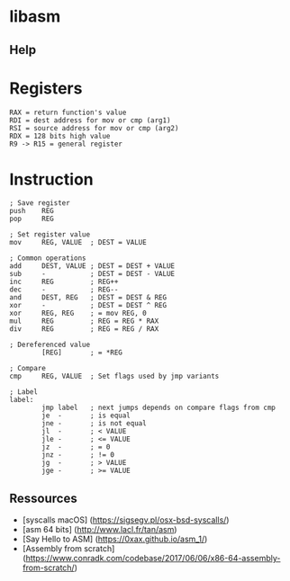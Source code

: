 # libasm

## Help

# Registers

```
RAX = return function's value
RDI = dest address for mov or cmp (arg1)
RSI = source address for mov or cmp (arg2)
RDX = 128 bits high value
R9 -> R15 = general register
```

# Instruction

```
; Save register
push	REG
pop		REG

; Set register value
mov		REG, VALUE	; DEST = VALUE

; Common operations
add		DEST, VALUE	; DEST = DEST + VALUE
sub		-			; DEST = DEST - VALUE
inc		REG			; REG++
dec		-			; REG--
and		DEST, REG	; DEST = DEST & REG
xor		-			; DEST = DEST ^ REG
xor		REG, REG	; = mov	REG, 0
mul		REG			; REG = REG * RAX
div		REG			; REG = REG / RAX

; Dereferenced value
		[REG]		; = *REG

; Compare
cmp		REG, VALUE	; Set flags used by jmp variants

; Label
label:
		jmp	label	; next jumps depends on compare flags from cmp
		je	-		; is equal
		jne	-		; is not equal
		jl	-		; < VALUE
		jle	-		; <= VALUE
		jz	-		; = 0
		jnz	-		; != 0
		jg	-		; > VALUE
		jge	-		; >= VALUE
```

## Ressources

* [syscalls macOS] (https://sigsegv.pl/osx-bsd-syscalls/)
* [asm 64 bits] (http://www.lacl.fr/tan/asm)
* [Say Hello to ASM] (https://0xax.github.io/asm_1/)
* [Assembly from scratch] (https://www.conradk.com/codebase/2017/06/06/x86-64-assembly-from-scratch/)
